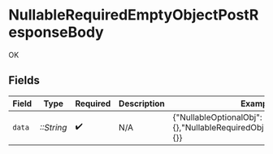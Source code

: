 # NullableRequiredEmptyObjectPostResponseBody

OK


## Fields

| Field                                                                  | Type                                                                   | Required                                                               | Description                                                            | Example                                                                |
| ---------------------------------------------------------------------- | ---------------------------------------------------------------------- | ---------------------------------------------------------------------- | ---------------------------------------------------------------------- | ---------------------------------------------------------------------- |
| `data`                                                                 | *::String*                                                             | :heavy_check_mark:                                                     | N/A                                                                    | {"NullableOptionalObj":{},"NullableRequiredObj":null,"RequiredObj":{}} |